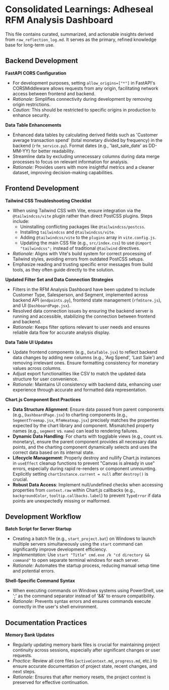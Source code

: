 # Consolidated Learnings: Adheseal RFM Analysis Dashboard

This file contains curated, summarized, and actionable insights derived from `raw_reflection_log.md`. It serves as the primary, refined knowledge base for long-term use.

## Backend Development

**FastAPI CORS Configuration**

- For development purposes, setting `allow_origins=["*"]` in FastAPI's CORSMiddleware allows requests from any origin, facilitating network access between frontend and backend.
- _Rationale:_ Simplifies connectivity during development by removing origin restrictions.
- _Caution:_ This should be restricted to specific origins in production to enhance security.

**Data Table Enhancements**

- Enhanced data tables by calculating derived fields such as 'Customer average transaction spend' (total monetary divided by frequency) in the backend (`rfm_service.py`). Format dates (e.g., 'last_sale_date' as DD-MM-YY) for better readability.
- Streamline data by excluding unnecessary columns during data merge processes to focus on relevant information for analysis.
- _Rationale:_ Provides users with more insightful metrics and a cleaner dataset, improving decision-making capabilities.

## Frontend Development

**Tailwind CSS Troubleshooting Checklist**

- When using Tailwind CSS with Vite, ensure integration via the `@tailwindcss/vite` plugin rather than direct PostCSS plugins. Steps include:
  - Uninstalling conflicting packages like `@tailwindcss/postcss`.
  - Installing `tailwindcss` and `@tailwindcss/vite`.
  - Adding `@tailwindcss/vite` to the `plugins` array in `vite.config.js`.
  - Updating the main CSS file (e.g., `src/index.css`) to use `@import "tailwindcss";` instead of traditional `@tailwind` directives.
- _Rationale:_ Aligns with Vite's build system for correct processing of Tailwind styles, avoiding errors from outdated PostCSS setups.
- Emphasize reading and trusting specific error messages from build tools, as they often guide directly to the solution.

**Updated Filter Set and Data Connection Strategies**

- Filters in the RFM Analysis Dashboard have been updated to include Customer Type, Salesperson, and Segment, implemented across backend API (`endpoints.py`), frontend state management (`rfmStore.js`), and UI (`DashboardPage.jsx`).
- Resolved data connection issues by ensuring the backend server is running and accessible, stabilizing the connection between frontend and backend.
- _Rationale:_ Keeps filter options relevant to user needs and ensures reliable data flow for accurate analysis display.

**Data Table UI Updates**

- Update frontend components (e.g., `DataTable.jsx`) to reflect backend data changes by adding new columns (e.g., 'Avg Spend', 'Last Sale') and removing irrelevant ones. Ensure formatting consistency for monetary values across columns.
- Adjust export functionalities like CSV to match the updated data structure for user convenience.
- _Rationale:_ Maintains UI consistency with backend data, enhancing user experience through accurate and formatted data representation.

**Chart.js Component Best Practices**

- **Data Structure Alignment**: Ensure data passed from parent components (e.g., `DashboardPage.jsx`) to charting components (e.g., `SegmentTreemap.jsx`, `RfmHeatmap.jsx`) precisely matches the properties expected by the chart library and component. Mismatched property names (e.g., `segment` vs. `name`) can lead to rendering failures.
- **Dynamic Data Handling**: For charts with togglable views (e.g., count vs. monetary), ensure the parent component provides all necessary data points, and the charting component dynamically selects and uses the correct data based on its internal state.
- **Lifecycle Management**: Properly destroy and nullify Chart.js instances in `useEffect` cleanup functions to prevent "Canvas is already in use" errors, especially during rapid re-renders or component unmounting. Explicitly setting `chartInstance.current = null` after `destroy()` is crucial.
- **Robust Data Access**: Implement null/undefined checks when accessing properties from `context.raw` within Chart.js callbacks (e.g., `backgroundColor`, `tooltip.callbacks.label`) to prevent `TypeError` if data points are unexpectedly missing or malformed.

## Development Workflow

**Batch Script for Server Startup**

- Creating a batch file (e.g., `start_project.bat`) on Windows to launch multiple servers simultaneously using the `start` command can significantly improve development efficiency.
- _Implementation:_ Use `start "Title" cmd.exe /k "cd directory && command"` to open separate terminal windows for each server.
- _Rationale:_ Automates the startup process, reducing manual setup time and potential errors.

**Shell-Specific Command Syntax**

- When executing commands on Windows systems using PowerShell, use ';' as the command separator instead of '&&' to ensure compatibility.
- _Rationale:_ Prevents syntax errors and ensures commands execute correctly in the user's shell environment.

## Documentation Practices

**Memory Bank Updates**

- Regularly updating memory bank files is crucial for maintaining project continuity across sessions, especially after significant changes or user requests.
- _Practice:_ Review all core files (`activeContext.md`, `progress.md`, etc.) to ensure accurate documentation of project state, recent changes, and next steps.
- _Rationale:_ Ensures that after memory resets, the project context is preserved for effective continuation.
